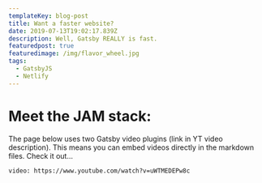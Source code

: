 ```yaml
---
templateKey: blog-post
title: Want a faster website?
date: 2019-07-13T19:02:17.839Z
description: Well, Gatsby REALLY is fast.
featuredpost: true
featuredimage: /img/flavor_wheel.jpg
tags:
  - GatsbyJS
  - Netlify
---
```


# Meet the JAM stack:

The page below uses two Gatsby video plugins (link in YT video description). This means you can embed videos directly in the markdown files. Check it out...

`video: https://www.youtube.com/watch?v=uWTMEDEPw8c`



 
